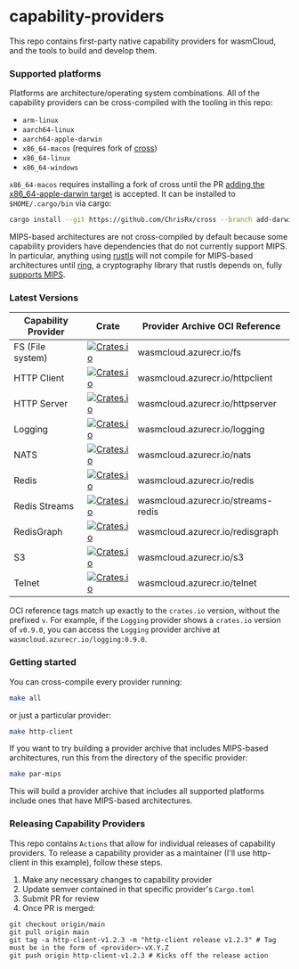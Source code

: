 # capability-providers

This repo contains first-party native capability providers for wasmCloud, and the tools to build and develop them.

### Supported platforms

Platforms are architecture/operating system combinations. All of the capability providers can be cross-compiled with the tooling in this repo:

* `arm-linux`
* `aarch64-linux`
* `aarch64-apple-darwin`
* `x86_64-macos` (requires fork of [cross](https://github.com/ChrisRx/cross))
* `x86_64-linux`
* `x86_64-windows`

`x86_64-macos` requires installing a fork of cross until the PR [adding the x86_64-apple-darwin target](https://github.com/rust-embedded/cross/pull/480) is accepted. It can be installed to `$HOME/.cargo/bin` via cargo:

```sh
cargo install --git https://github.com/ChrisRx/cross --branch add-darwin-target --force
```

MIPS-based architectures are not cross-compiled by default because some capability providers have dependencies that do not currently support MIPS. In particular, anything using [rustls](https://github.com/ctz/rustls) will not compile for MIPS-based architectures until [ring](https://github.com/briansmith/ring), a cryptography library that rustls depends on, fully [supports MIPS](https://github.com/briansmith/ring/issues/562).

### Latest Versions
| Capability Provider | Crate | Provider Archive OCI Reference |
|---|---|---|
| FS (File system) | [![Crates.io](https://img.shields.io/crates/v/wasmcloud-fs)](https://crates.io/crates/wasmcloud-fs) | wasmcloud.azurecr.io/fs |
| HTTP Client | [![Crates.io](https://img.shields.io/crates/v/wasmcloud-httpclient)](https://crates.io/crates/wasmcloud-httpclient) | wasmcloud.azurecr.io/httpclient |
| HTTP Server | [![Crates.io](https://img.shields.io/crates/v/wasmcloud-httpserver)](https://crates.io/crates/wasmcloud-httpserver) | wasmcloud.azurecr.io/httpserver |
| Logging | [![Crates.io](https://img.shields.io/crates/v/wasmcloud-logging)](https://crates.io/crates/wasmcloud-logging) | wasmcloud.azurecr.io/logging |
| NATS | [![Crates.io](https://img.shields.io/crates/v/wasmcloud-nats)](https://crates.io/crates/wasmcloud-nats) | wasmcloud.azurecr.io/nats |
| Redis | [![Crates.io](https://img.shields.io/crates/v/wasmcloud-redis)](https://crates.io/crates/wasmcloud-redis) | wasmcloud.azurecr.io/redis |
| Redis Streams | [![Crates.io](https://img.shields.io/crates/v/wasmcloud-streams-redis)](https://crates.io/crates/wasmcloud-streams-redis) | wasmcloud.azurecr.io/streams-redis |
| RedisGraph | [![Crates.io](https://img.shields.io/crates/v/wasmcloud-redisgraph)](https://crates.io/crates/wasmcloud-redisgraph) | wasmcloud.azurecr.io/redisgraph |
| S3 | [![Crates.io](https://img.shields.io/crates/v/wasmcloud-s3)](https://crates.io/crates/wasmcloud-s3) | wasmcloud.azurecr.io/s3 |
| Telnet | [![Crates.io](https://img.shields.io/crates/v/wasmcloud-telnet)](https://crates.io/crates/wasmcloud-telnet) | wasmcloud.azurecr.io/telnet |

OCI reference tags match up exactly to the `crates.io` version, without the prefixed `v`. For example, if the `Logging` provider shows a `crates.io` version of `v0.9.0`, you can access the `Logging` provider archive at `wasmcloud.azurecr.io/logging:0.9.0`.

### Getting started

You can cross-compile every provider running:

```sh
make all
```

or just a particular provider:

```sh
make http-client
```

If you want to try building a provider archive that includes MIPS-based architectures, run this from the directory of the specific provider:

```sh
make par-mips
```

This will build a provider archive that includes all supported platforms include ones that have MIPS-based architectures.

### Releasing Capability Providers

This repo contains `Actions` that allow for individual releases of capability providers. To release a capability provider as a maintainer (I'll use http-client in this example), follow these steps.

1. Make any necessary changes to capability provider
1. Update semver contained in that specific provider's `Cargo.toml`
1. Submit PR for review
1. Once PR is merged:
```
git checkout origin/main
git pull origin main
git tag -a http-client-v1.2.3 -m "http-client release v1.2.3" # Tag must be in the form of <provider>-vX.Y.Z
git push origin http-client-v1.2.3 # Kicks off the release action
```

